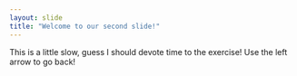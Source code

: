 ```yaml
---
layout: slide
title: "Welcome to our second slide!"
---
```

This is a little slow, guess I should devote time to the exercise!
Use the left arrow to go back!
